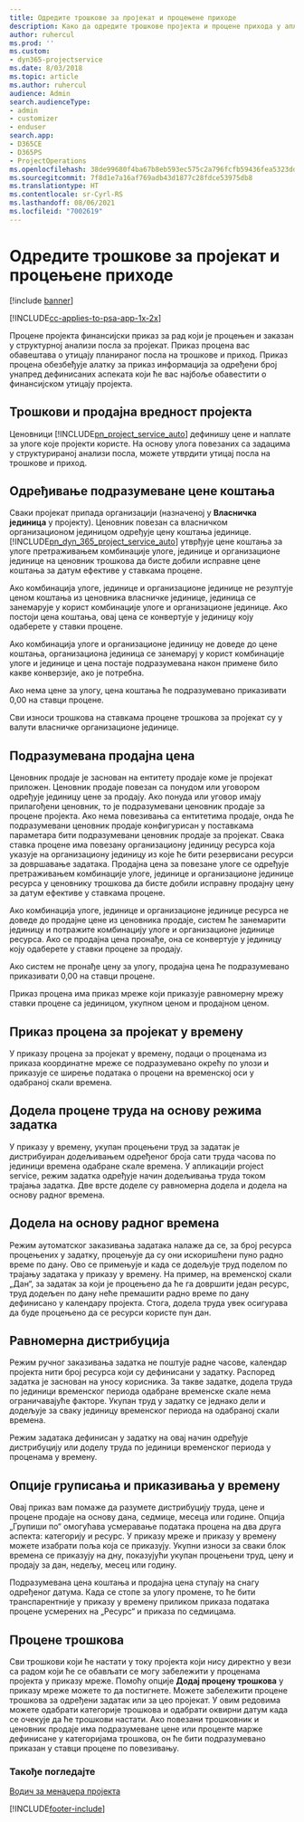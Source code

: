 ```yaml
---
title: Одредите трошкове за пројекат и процењене приходе
description: Како да одредите трошкове пројекта и процене прихода у апликацији Project Service
author: ruhercul
ms.prod: ''
ms.custom:
- dyn365-projectservice
ms.date: 8/03/2018
ms.topic: article
ms.author: ruhercul
audience: Admin
search.audienceType:
- admin
- customizer
- enduser
search.app:
- D365CE
- D365PS
- ProjectOperations
ms.openlocfilehash: 38de99680f4ba67b8eb593ec575c2a796fcfb59436fea5323dd1d86d7cf3d797
ms.sourcegitcommit: 7f8d1e7a16af769adb43d1877c28fdce53975db8
ms.translationtype: HT
ms.contentlocale: sr-Cyrl-RS
ms.lasthandoff: 08/06/2021
ms.locfileid: "7002619"
---
```

# <a name="determine-project-cost-and-revenue-estimates"></a>Одредите трошкове за пројекат и процењене приходе 

[!include [banner](../includes/psa-now-project-operations.md)]

[!INCLUDE[cc-applies-to-psa-app-1x-2x](../includes/cc-applies-to-psa-app-1x-2x.md)]

Процене пројекта финансијски приказ за рад који је процењен и заказан у структурној анализи посла за пројекат. Приказ процена вас обавештава о утицају планираног посла на трошкове и приход. Приказ процена обезбеђује алатку за приказ информација за одређени број унапред дефинисаних аспеката који ће вас најбоље обавестити о финансијском утицају пројекта.  
  
## <a name="cost-and-sales-value-of-the-project"></a>Трошкови и продајна вредност пројекта  
Ценовници [!INCLUDE[pn_project_service_auto](../includes/pn-project-service-auto.md)] дефинишу цене и наплате за улоге које пројекти користе. На основу улога повезаних са задацима у структурираној анализи посла, можете утврдити утицај посла на трошкове и приход.  
  
## <a name="cost-price-defaulting"></a>Одређивање подразумеване цене коштања  
Сваки пројекат припада организацији (назначеној у **Власничка јединица** у пројекту). Ценовник повезан са власничком организационом јединицом одређује цену коштања јединице. [!INCLUDE[pn_dyn_365_project_service_auto](../includes/pn-dyn-365-project-service-auto.md)] утврђује цене коштања за улоге претраживањем комбинације улоге, јединице и организационе јединице на ценовник трошкова да бисте добили исправне цене коштања за датум ефективе у ставкама процене.  
  
Ако комбинација улоге, јединице и организационе јединице не резултује ценом коштања из ценовника власничке јединице, јединица се занемарује у корист комбинације улоге и организационе јединице. Ако постоји цена коштања, овај цена се конвертује у јединицу коју одаберете у ставки процене.  
  
Ако комбинација улоге и организационе јединицу не доведе до цене коштања, организациона јединица се занемаруј у корист комбинације улоге и јединице и цена постаје подразумевана након примене било какве конверзије, ако је потребна.  
  
 Ако нема цене за улогу, цена коштања ће подразумевано приказивати 0,00 на ставци процене.  
  
 Сви износи трошкова на ставкама процене трошкова за пројекат су у валути власничке организационе јединице.  
  
## <a name="sales-price-defaulting"></a>Подразумевана продајна цена  
Ценовник продаје је заснован на ентитету продаје коме је пројекат приложен. Ценовник продаје повезан са понудом или уговором одређује јединицу цене за продају. Ако понуда или уговор имају прилагођени ценовник, то је подразумевани ценовник продаје за процене пројекта. Ако нема повезивања са ентитетима продаје, онда ће подразумевани ценовник продаје конфигурисан у поставкама параметара бити подразумевани ценовник продаје за пројекат. Свака ставка процене има повезану организациону јединицу ресурса која указује на организациону јединицу из које ће бити резервисани ресурси за довршавање задатака. Продајна цена за повезане улоге се одређује претраживањем комбинације улоге, јединице и организационе јединице ресурса у ценовнику трошкова да бисте добили исправну продајну цену за датум ефективе у ставкама процене.  
  
Ако комбинација улоге, јединице и организационе јединице ресурса не доведе до продајне цене из ценовника продаје, систем ће занемарити јединицу и потражите комбинацију улоге и организационе јединице ресурса. Ако се продајна цена пронађе, она се конвертује у јединицу коју одаберете у ставки процене за продају.  
  
Ако систем не пронађе цену за улогу, продајна цена ће подразумевано приказивати 0,00 на ставци процене.  
  
Приказ процена има приказ мреже који приказује равномерну мрежу ставки процене са јединицом, укупном ценом и продајном ценом.  
  
## <a name="time-phased-view-of-project-estimates"></a>Приказ процена за пројекат у времену  
У приказу процена за пројекат у времену, подаци о проценама из приказа координатне мреже се подразумевано окрећу по улози и приказује се ширење података о процени на временској оси у одабраној скали времена.  
  
## <a name="effort-estimate-allocation-based-on-task-mode"></a>Додела процене труда на основу режима задатка  
У приказу у времену, укупан процењени труд за задатак је дистрибуиран додељивањем одређеног броја сати труда часова по јединици времена одабране скале времена. У апликацији project service, режим задатка одређује начин додељивања труда током трајања задатка. Две врсте доделе су равномерна додела и додела на основу радног времена. 
  
## <a name="work-hours-based-allocation"></a>Додела на основу радног времена  
Режим аутоматског заказивања задатака налаже да се, за број ресурса процењених у задатку, процењује да су они искоришћени пуно радно време по дану. Ово се примењује и када се додељује труд поделом по трајању задатака у приказу у времену. На пример, на временској скали „Дан“, за задатак за који је процењено да ће га довршити један ресурс, труд додељен по дану неће премашити радно време по дану дефинисано у календару пројекта. Стога, додела труда увек осигурава да буде процењено да се ресурси користе пун дан.  
  
## <a name="even-distribution"></a>Равномерна дистрибуција  
Режим ручног заказивања задатка не поштује радне часове, календар пројекта нити број ресурса који су дефинисани у задатку. Распоред задатка је заснован на уносу корисника. За такве задатке, додела труда по јединици временског периода одабране временске скале нема ограничавајуће факторе. Укупан труд у задатку се једнако дели и додељује за сваку јединицу временског периода на одабраној скали времена.  
  
Режим задатака дефинисан у задатку на овај начин одређује дистрибуцију или доделу труда по јединици временског периода у проценама у времену.  
  
## <a name="grouping-and-time-phasing-options"></a>Опције груписања и приказивања у времену  
Овај приказ вам помаже да разумете дистрибуцију труда, цене и процене продаје на основу дана, седмице, месеца или године. Опција „Групиши по“ омогућава усмеравање података процена на два друга аспекта: категорију и ресурс. У приказу мреже и приказу у времену можете изабрати поља која се приказују. Укупни износи за сваки блок времена се приказују на дну, показујући укупан процењени труд, цену и продају за дан, недељу, месец или годину.  
  
Подразумевана цена коштања и продајна цена ступају на снагу одређеног датума. Када се стопе за улогу промене, то ће бити транспарентније у приказу у времену приликом приказа података процене усмерених на „Ресурс“ и приказа по седмицама.  
  
## <a name="expense-estimates"></a>Процене трошкова  
Сви трошкови који ће настати у току пројекта који нису директно у вези са радом који ће се обављати се могу забележити у проценама пројекта у приказу мреже. Помоћу опције **Додај процену трошкова** у приказу мреже можете то да постигнете. Можете забележити процене трошкова за одређени задатак или за цео пројекат. У овим редовима можете одабрати категорије трошкова и одабрати оквирни датум када се очекује да ће трошкови настати. Ако повезани трошковник и ценовник продаје има подразумеване цене или проценте марже дефинисане у категоријама трошкова, он ће бити подразумевано приказан у ставци процене по повезивању.  
  
### <a name="see-also"></a>Такође погледајте  
 [Водич за менаџера пројекта](../psa/project-manager-guide.md)


[!INCLUDE[footer-include](../includes/footer-banner.md)]